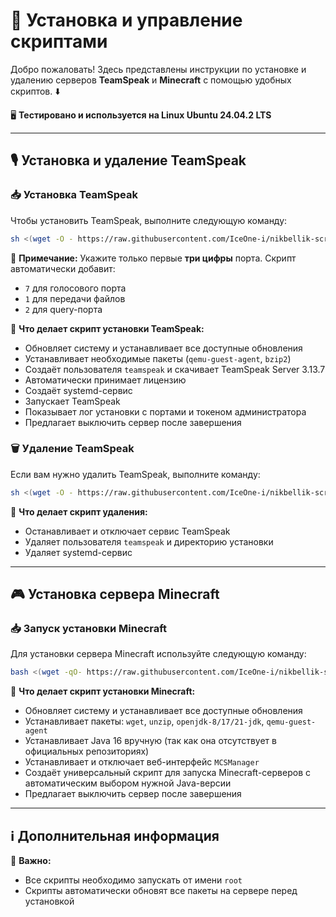 # 🚀 Установка и управление скриптами

Добро пожаловать! Здесь представлены инструкции по установке и удалению серверов **TeamSpeak** и **Minecraft** с помощью удобных скриптов. ⬇️  

🖥️ **Тестировано и используется на Linux Ubuntu 24.04.2 LTS**

---

## 🎙️ Установка и удаление TeamSpeak

### 📥 Установка TeamSpeak

Чтобы установить TeamSpeak, выполните следующую команду:

```bash
sh <(wget -O - https://raw.githubusercontent.com/IceOne-i/nikbellik-scripts/refs/heads/main/install_teamspeak.sh) -- 000
```

🔹 **Примечание:** Укажите только первые **три цифры** порта. Скрипт автоматически добавит:
- `7` для голосового порта
- `1` для передачи файлов
- `2` для query-порта

📌 **Что делает скрипт установки TeamSpeak:**
- Обновляет систему и устанавливает все доступные обновления
- Устанавливает необходимые пакеты (`qemu-guest-agent`, `bzip2`)
- Создаёт пользователя `teamspeak` и скачивает TeamSpeak Server 3.13.7
- Автоматически принимает лицензию
- Создаёт systemd-сервис
- Запускает TeamSpeak
- Показывает лог установки с портами и токеном администратора
- Предлагает выключить сервер после завершения

### 🗑️ Удаление TeamSpeak

Если вам нужно удалить TeamSpeak, выполните команду:

```bash
sh <(wget -O - https://raw.githubusercontent.com/IceOne-i/nikbellik-scripts/refs/heads/main/install_teamspeak.sh) remove
```

📌 **Что делает скрипт удаления:**
- Останавливает и отключает сервис TeamSpeak
- Удаляет пользователя `teamspeak` и директорию установки
- Удаляет systemd-сервис

---

## 🎮 Установка сервера Minecraft

### 📥 Запуск установки Minecraft

Для установки сервера Minecraft используйте следующую команду:

```bash
bash <(wget -qO- https://raw.githubusercontent.com/IceOne-i/nikbellik-scripts/refs/heads/main/install_minecraft.sh)
```

📌 **Что делает скрипт установки Minecraft:**
- Обновляет систему и устанавливает все доступные обновления
- Устанавливает пакеты: `wget`, `unzip`, `openjdk-8/17/21-jdk`, `qemu-guest-agent`
- Устанавливает Java 16 вручную (так как она отсутствует в официальных репозиториях)
- Устанавливает и отключает веб-интерфейс `MCSManager`
- Создаёт универсальный скрипт для запуска Minecraft-серверов с автоматическим выбором нужной Java-версии
- Предлагает выключить сервер после завершения

---

## ℹ️ Дополнительная информация

📢 **Важно:**
- Все скрипты необходимо запускать от имени `root`
- Скрипты автоматически обновят все пакеты на сервере перед установкой
